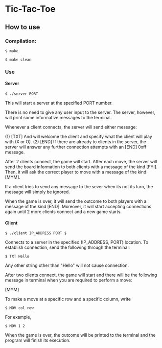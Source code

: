 # Tic-Tac-Toe
## How to use

### Compilation:

`$ make`

`$ make clean`

### Use 

#### Server

`$ ./server PORT`

This will start a server at the specified PORT number.

There is no need to give any user input to the server. The server, however, will print some informative messages to the terminal.

Whenever a client connects, the server will send either message:

(1) [TXT] And will welcome the client and specify what the client will play with (X or O).
(2) [END] If there are already to clients in the server, the server will answer any further connection attempts with an [END] 0xff message. 

After 2 clients connect, the game will start. After each move, the server will send the board information to both clients with a message of the kind [FYI].
Then, it will ask the correct player to move with a message of the kind [MYM].

If a client tries to send any message to the sever when its not its turn, the message will simply be ignored.

When the game is over, it will send the outcome to both players with a message of the kind [END]. Moreover, it will start accepting connections again until
2 more clients connect and a new game starts.

#### Client

`$ ./client IP_ADDRESS PORT $`

Connects to a server in the specified (IP_ADDRESS, PORT) location. To establish connection, send the following through the terminal:

`$ TXT Hello `

Any other string other than "Hello" will not cause connection.

After two clients connect, the game will start and there will be the following message in terminal when you are required to perform a move:

[MYM]

To make a move at a specific row and a specific column, write 

`$ MOV col row`

For example, 

`$ MOV 1 2`

When the game is over, the outcome will be printed to the terminal and the program will finish its execution.
